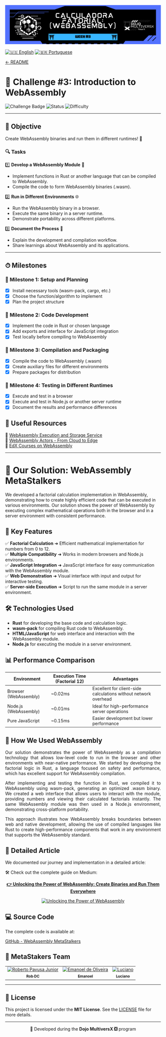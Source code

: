 <div align="left">
  <a href="../../README-en.md">
    <img src="../images/metastackers-dojo-multiversx-week3.png" alt="Challenge 3 Banner">
  </a>
</div>


[![🇺🇸 English](https://img.shields.io/badge/Lang-EN-blue)](challenge3-en.md)
[![🇧🇷 Portuguese](https://img.shields.io/badge/Lang-PT--BR-green)](challenge3.md)

[← README](../../README-en.md)

# 🎯 **Challenge #3: Introduction to WebAssembly**  

![Challenge Badge](https://img.shields.io/badge/Challenge-3-blue?style=for-the-badge&logo=webassembly)
![Status](https://img.shields.io/badge/Status-Completed-brightgreen?style=for-the-badge)
![Difficulty](https://img.shields.io/badge/Difficulty-Medium-yellow?style=for-the-badge)

---

## 📢 **Objective**  
Create WebAssembly binaries and run them in different runtimes! 🚀  

### 🔍 **Tasks**  

1️⃣ **Develop a WebAssembly Module** 🧩  
   - Implement functions in Rust or another language that can be compiled to WebAssembly.
   - Compile the code to form WebAssembly binaries (.wasm).

2️⃣ **Run in Different Environments** 🌐  
   - Run the WebAssembly binary in a browser.
   - Execute the same binary in a server runtime.
   - Demonstrate portability across different platforms.

3️⃣ **Document the Process** 📝  
   - Explain the development and compilation workflow.
   - Share learnings about WebAssembly and its applications.

---

## ⏱ **Milestones**  

### 📅 **Milestone 1: Setup and Planning**  
- [x] Install necessary tools (wasm-pack, cargo, etc.)
- [x] Choose the function/algorithm to implement
- [x] Plan the project structure

### 📅 **Milestone 2: Code Development**  
- [x] Implement the code in Rust or chosen language
- [x] Add exports and interface for JavaScript integration
- [x] Test locally before compiling to WebAssembly

### 📅 **Milestone 3: Compilation and Packaging**  
- [x] Compile the code to WebAssembly (.wasm)
- [x] Create auxiliary files for different environments
- [x] Prepare packages for distribution

### 📅 **Milestone 4: Testing in Different Runtimes**  
- [x] Execute and test in a browser
- [x] Execute and test in Node.js or another server runtime
- [x] Document the results and performance differences

## 📎 **Useful Resources**  

🔗 [WebAssembly Execution and Storage Service](https://github.com/olivmath/wess.git)  
🔗 [WebAssembly Actors - From Cloud to Edge](https://github.com/olivmath/WebAssemblyActors-FromCloudtoEdge)  
🔗 [EdX Courses on WebAssembly](https://www.edx.org/search?q=webassembly)  

---

# 🚀 **Our Solution**: WebAssembly MetaStalkers

We developed a factorial calculation implementation in WebAssembly, demonstrating how to create highly efficient code that can be executed in various environments. Our solution shows the power of WebAssembly by executing complex mathematical operations both in the browser and in a server environment with consistent performance.

## 🌟 **Key Features**

✅ **Factorial Calculation** ➜ Efficient mathematical implementation for numbers from 0 to 12.  
✅ **Multiple Compatibility** ➜ Works in modern browsers and Node.js environments.  
✅ **JavaScript Integration** ➜ JavaScript interface for easy communication with the WebAssembly module.  
✅ **Web Demonstration** ➜ Visual interface with input and output for interactive testing.  
✅ **Server-side Execution** ➜ Script to run the same module in a server environment.

## 🛠 **Technologies Used**

- **Rust** for developing the base code and calculation logic.
- **wasm-pack** for compiling Rust code to WebAssembly.
- **HTML/JavaScript** for web interface and interaction with the WebAssembly module.
- **Node.js** for executing the module in a server environment.

## 📊 **Performance Comparison**

| Environment | Execution Time (Factorial 12) | Advantages |
|-------------|--------------------------------|------------|
| Browser (WebAssembly) | ~0.02ms | Excellent for client-side calculations without network overhead |
| Node.js (WebAssembly) | ~0.01ms | Ideal for high-performance server operations |
| Pure JavaScript | ~0.15ms | Easier development but lower performance |

## 📖 **How We Used WebAssembly**  

<p align="justify">
Our solution demonstrates the power of WebAssembly as a compilation technology that allows low-level code to run in the browser and other environments with near-native performance. We started by developing the factorial logic in Rust, a language focused on safety and performance, which has excellent support for WebAssembly compilation.
</p>

<p align="justify">
After implementing and testing the function in Rust, we compiled it to WebAssembly using wasm-pack, generating an optimized .wasm binary. We created a web interface that allows users to interact with the module, providing numbers and viewing their calculated factorials instantly. The same WebAssembly module was then used in a Node.js environment, demonstrating cross-platform portability.
</p>

<p align="justify">
This approach illustrates how WebAssembly breaks boundaries between web and native development, allowing the use of compiled languages like Rust to create high-performance components that work in any environment that supports the WebAssembly standard.
</p>

## 📝 **Detailed Article**

We documented our journey and implementation in a detailed article:

<p align="justify">
🛠️ Check out the complete guide on Medium: </p>

<p align="center">
  <a href="https://medium.com/@pavusa/unlocking-the-power-of-webassembly-create-binaries-and-run-them-everywhere-11a6399c7745" target="_blank">
    <strong>👉 Unlocking the Power of WebAssembly: Create Binaries and Run Them Everywhere</strong>
  </a>
</p>

<p align="center">
  <a href="https://medium.com/@pavusa/unlocking-the-power-of-webassembly-create-binaries-and-run-them-everywhere-11a6399c7745" target="_blank">
    <img src="https://miro.medium.com/v2/resize:fit:720/format:webp/1*DVCt39O2RN00PIVci5KcFA.png" alt="Unlocking the Power of WebAssembly" width="300">
  </a>
</p>

## 💻 **Source Code**

The complete code is available at:

[GitHub - WebAssembly MetaStalkers](https://github.com/robdicoco/dojo-multiversx/tree/main/src/wasm-metastalkers)

## 👥 **MetaStakers Team**  

<div align="center">
  <table>
    <tr>
      <td align="center">
        <a href="https://github.com/robdicoco">
          <img src="https://avatars.githubusercontent.com/u/24412372?v=4" width="100px" alt="Roberto Pavusa Junior"/><br>
          <sub><b>Rob DC</b></sub>
        </a>
      </td>
      <td align="center">
        <a href="https://github.com/alfatektecnologia">
          <img src="https://avatars.githubusercontent.com/u/58711434?v=4" width="100px" alt="Emanoel de Oliveira"/><br>
          <sub><b>Emanoel</b></sub>
        </a>
      </td>
      <td align="center">
        <a href="https://github.com/lucenfort">
          <img src="https://avatars.githubusercontent.com/u/55037889?v=4" width="100px" alt="Luciano"/><br>
          <sub><b>Luciano</b></sub>
        </a>
      </td>
    </tr>
  </table>
</div>

---

## 📜 **License**  

This project is licensed under the **MIT License**. See the [LICENSE](LICENSE) file for more details.  

---

<p align="center"> 🚀 Developed during the <strong>Dojo MultiversX ❎</strong> program</p> 